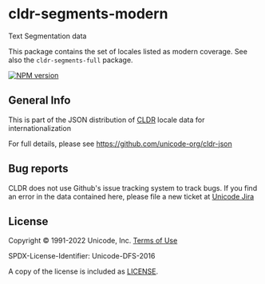 # cldr-segments-modern

Text Segmentation data

This package contains the set of locales listed as modern coverage. See also the `cldr-segments-full` package.


[![NPM version](https://img.shields.io/npm/v/cldr-segments-modern.svg?style=flat)](https://www.npmjs.org/package/cldr-segments-modern)

## General Info

This is part of the JSON distribution of [CLDR](https://cldr.unicode.org/)
locale data for internationalization

For full details, please see <https://github.com/unicode-org/cldr-json>

## Bug reports

CLDR does not use Github's issue tracking system to track bugs.  If you find an error in
the data contained here, please file a new ticket at [Unicode Jira](https://unicode-org.atlassian.net/projects/CLDR/issues)

## License

Copyright © 1991-2022 Unicode, Inc.
[Terms of Use](http://www.unicode.org/copyright.html)

SPDX-License-Identifier: Unicode-DFS-2016

A copy of the license is included as [LICENSE](./LICENSE).

